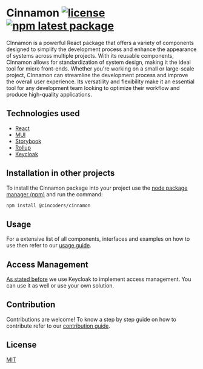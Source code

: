 # Cinnamon [![license](https://img.shields.io/badge/license-MIT-blue.svg)](https://github.com/CinCoders/cinnamon/blob/main/LICENSE) [![npm latest package](https://img.shields.io/npm/v/@cincoders/cinnamon/latest.svg)](https://www.npmjs.com/package/@cincoders/cinnamon)

CInnamon is a powerful React package that offers a variety of components designed to simplify the development process and enhance the appearance of systems across multiple projects. With its reusable components, CInnamon allows for standardization of system design, making it the ideal tool for micro front-ends. Whether you're working on a small or large-scale project, CInnamon can streamline the development process and improve the overall user experience. Its versatility and flexibility make it an essential tool for any development team looking to optimize their workflow and produce high-quality applications.

## Technologies used

- [React](https://pt*br.reactjs.org/)
- [MUI](https://mui.com/)
- [Storybook](https://storybook.js.org/)
- [Rollup](https://rollupjs.org/guide/en/)
- [Keycloak](https://www.keycloak.org/)

## Installation in other projects

To install the Cinnamon package into your project use the [node package manager (npm)](https://nodejs.org/) and run the command:

```bash
npm install @cincoders/cinnamon
```

## Usage

For a extensive list of all components, interfaces and examples on how to use then refer to our [usage guide](/docs/USAGE.MD).

## Access Management

[As stated before](#technologies-used) we use Keycloak to implement access management. You can use it as well or use your own solution.

## Contribution

Contributions are welcome!
To know a step by step guide on how to contribute refer to our [contribution guide](/docs/CONTRIBUTING.md).

## License

[MIT](LICENSE)
